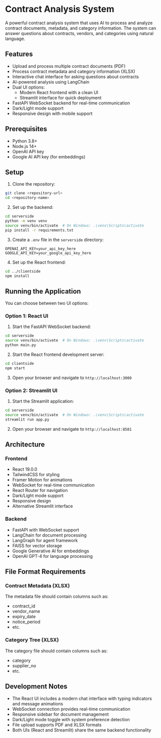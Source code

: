 # Contract Analysis System

A powerful contract analysis system that uses AI to process and analyze contract documents, metadata, and category information. The system can answer questions about contracts, vendors, and categories using natural language.

## Features

- Upload and process multiple contract documents (PDF)
- Process contract metadata and category information (XLSX)
- Interactive chat interface for asking questions about contracts
- AI-powered analysis using LangChain
- Dual UI options:
  - Modern React frontend with a clean UI
  - Streamlit interface for quick deployment
- FastAPI WebSocket backend for real-time communication
- Dark/Light mode support
- Responsive design with mobile support

## Prerequisites

- Python 3.8+
- Node.js 14+
- OpenAI API key
- Google AI API key (for embeddings)

## Setup

1. Clone the repository:
```bash
git clone <repository-url>
cd <repository-name>
```

2. Set up the backend:
```bash
cd serverside
python -m venv venv
source venv/bin/activate  # On Windows: .\venv\Scripts\activate
pip install -r requirements.txt
```

3. Create a `.env` file in the `serverside` directory:
```env
OPENAI_API_KEY=your_api_key_here
GOOGLE_API_KEY=your_google_api_key_here
```

4. Set up the React frontend:
```bash
cd ../clientside
npm install
```

## Running the Application

You can choose between two UI options:

### Option 1: React UI

1. Start the FastAPI WebSocket backend:
```bash
cd serverside
source venv/bin/activate  # On Windows: .\venv\Scripts\activate
python main.py
```

2. Start the React frontend development server:
```bash
cd clientside
npm start
```

3. Open your browser and navigate to `http://localhost:3000`

### Option 2: Streamlit UI

1. Start the Streamlit application:
```bash
cd serverside
source venv/bin/activate  # On Windows: .\venv\Scripts\activate
streamlit run app.py
```

2. Open your browser and navigate to `http://localhost:8501`

## Architecture

### Frontend
- React 19.0.0
- TailwindCSS for styling
- Framer Motion for animations
- WebSocket for real-time communication
- React Router for navigation
- Dark/Light mode support
- Responsive design
- Alternative Streamlit interface

### Backend
- FastAPI with WebSocket support
- LangChain for document processing
- LangGraph for agent framework
- FAISS for vector storage
- Google Generative AI for embeddings
- OpenAI GPT-4 for language processing

## File Format Requirements

### Contract Metadata (XLSX)
The metadata file should contain columns such as:
- contract_id
- vendor_name
- expiry_date
- notice_period
- etc.

### Category Tree (XLSX)
The category file should contain columns such as:
- category
- supplier_no
- etc.

## Development Notes

- The React UI includes a modern chat interface with typing indicators and message animations
- WebSocket connection provides real-time communication
- Responsive sidebar for document management
- Dark/Light mode toggle with system preference detection
- File upload supports PDF and XLSX formats
- Both UIs (React and Streamlit) share the same backend functionality 
